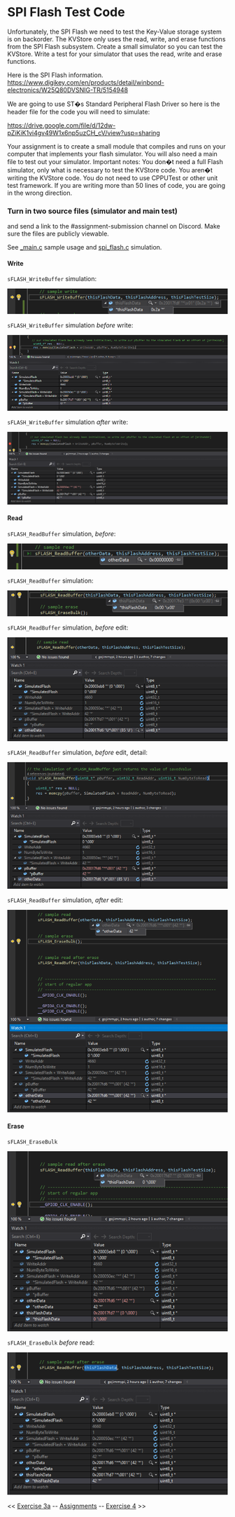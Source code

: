 # SPI Flash Test Code

Unfortunately, the SPI Flash we need to test the Key-Value storage system is on backorder. The
KVStore only uses the read, write, and erase functions from the SPI Flash subsystem. Create a
small simulator so you can test the KVStore. Write a test for your simulator that uses the read,
write and erase functions.

Here is the SPI Flash information.
https://www.digikey.com/en/products/detail/winbond-electronics/W25Q80DVSNIG-TR/5154948

We are going to use ST�s Standard Peripheral Flash Driver so here is the header file for the
code you will need to simulate:

https://drive.google.com/file/d/12dw-pZiKiK1vi4gv49W1x6np5uzCH_cV/view?usp=sharing

Your assignment is to create a small module that compiles and runs on your computer that
implements your flash simulator. You will also need a main file to test out your simulator.
Important notes: You don�t need a full Flash simulator, only what is necessary to test the
KVStore code. You aren�t writing the KVStore code. You do not need to use CPPUTest or other
unit test framework. If you are writing more than 50 lines of code, you are going in the wrong
direction.

### Turn in two source files (simulator and main test)
and send a link to the #assignment-submission channel on Discord. Make sure the files are publicly viewable.

See [_main.c](https://github.com/gojimmypi/IoT_BBQ/blob/e4ca09b48812742fda096bde2ac1601ff15743d8/IoT_BBQ_STM32/_main.c#L65) sample usage
and [spi_flash.c](https://github.com/gojimmypi/IoT_BBQ/blob/e4ca09b48812742fda096bde2ac1601ff15743d8/IoT_BBQ_STM32/spi_flash.c#L11) simulation.

#### Write

`sFLASH_WriteBuffer` simulation:

![spi_write_buffer_simulation.png](./images/spi_write_buffer_simulation.png)


`sFLASH_WriteBuffer` simulation _before_ write:

![sFLASH_WriteBuffer_sample_before.png](./images/sFLASH_WriteBuffer_sample_before.png)


`sFLASH_WriteBuffer` simulation _after_ write:

![sFLASH_WriteBuffer_sample_after.png](./images/sFLASH_WriteBuffer_sample_after.png)


#### Read

`sFLASH_ReadBuffer` simulation, _before_:

![spi_read_buffer_simulation_BEFORE.png](./images/spi_read_buffer_simulation_BEFORE.png)


`sFLASH_ReadBuffer` simulation:

![spi_read_buffer_simulation.png](./images/spi_read_buffer_simulation.png)


`sFLASH_ReadBuffer` simulation, _before_ edit:

![spi_read_buffer_simulation_before_edit.png](./images/spi_read_buffer_simulation_before_edit.png)


`sFLASH_ReadBuffer` simulation, _before_ edit, detail:

![spi_read_buffer_simulation_before_edit_detail.png](./images/spi_read_buffer_simulation_before_edit_detail.png)


`sFLASH_ReadBuffer` simulation, _after_ edit:

![spi_read_buffer_simulation_after_edit.png](./images/spi_read_buffer_simulation_after_edit.png)


#### Erase

`sFLASH_EraseBulk`

![sFLASH_EraseBulk_after_read.png](./images/sFLASH_EraseBulk_after_read.png)


`sFLASH_EraseBulk` _before_ read:

![sFLASH_EraseBulk_before_read.png](./images/sFLASH_EraseBulk_before_read.png)


<< [Exercise 3a](./Exercise_3a.md) -- [Assignments](./README.md) -- [Exercise 4](./Exercise_4.md) >>